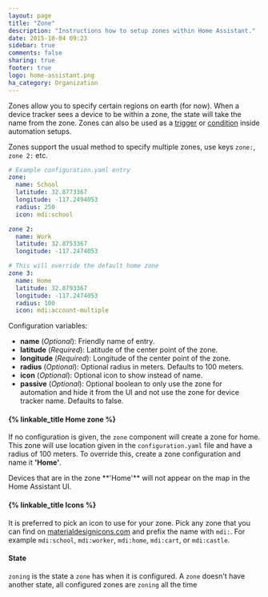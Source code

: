 ```yaml
---
layout: page
title: "Zone"
description: "Instructions how to setup zones within Home Assistant."
date: 2015-10-04 09:23
sidebar: true
comments: false
sharing: true
footer: true
logo: home-assistant.png
ha_category: Organization
---
```


Zones allow you to specify certain regions on earth (for now). When a device tracker sees a device to be within a zone, the state will take the name from the zone. Zones can also be used as a [trigger](/getting-started/automation-trigger/#zone-trigger) or [condition](/getting-started/automation-condition/#zone-condition) inside automation setups.

Zones support the usual method to specify multiple zones, use keys `zone:`, `zone 2:` etc.

```yaml
# Example configuration.yaml entry
zone:
  name: School
  latitude: 32.8773367
  longitude: -117.2494053
  radius: 250
  icon: mdi:school

zone 2:
  name: Work
  latitude: 32.8753367
  longitude: -117.2474053

# This will override the default home zone
zone 3:
  name: Home
  latitude: 32.8793367
  longitude: -117.2474053
  radius: 100
  icon: mdi:account-multiple
```

Configuration variables:

- **name** (*Optional*): Friendly name of entry.
- **latitude** (*Required*): Latitude of the center point of the zone.
- **longitude** (*Required*): Longitude of the center point of the zone.
- **radius** (*Optional*): Optional radius in meters. Defaults to 100 meters.
- **icon** (*Optional*): Optional icon to show instead of name.
- **passive** (*Optional*): Optional boolean to only use the zone for automation and hide it from the UI and not use the zone for device tracker name. Defaults to false.

#### {% linkable_title Home zone %}

If no configuration is given, the `zone` component will create a zone for home. This zone will use location given in the `configuration.yaml` file and have a radius of 100 meters. To override this, create a zone configuration and name it **'Home'**.

<p class='note'>
Devices that are in the zone **'Home'** will not appear on the map in the Home Assistant UI.
</p>

#### {% linkable_title Icons %}

It is preferred to pick an icon to use for your zone. Pick any zone that you can find on [materialdesignicons.com](https://materialdesignicons.com/) and prefix the name with `mdi:`. For example `mdi:school`, `mdi:worker`, `mdi:home`, `mdi:cart`, or `mdi:castle`.

#### State

`zoning` is the state a `zone` has when it is configured. A `zone` doesn't have another state, all configured zones are `zoning` all the time
